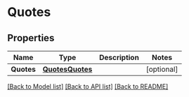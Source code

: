 # Quotes

## Properties

Name | Type | Description | Notes
------------ | ------------- | ------------- | -------------
**Quotes** | [**QuotesQuotes**](quotes_quotes.md) |  | [optional] 

[[Back to Model list]](../README.md#documentation-for-models) [[Back to API list]](../README.md#documentation-for-api-endpoints) [[Back to README]](../README.md)


